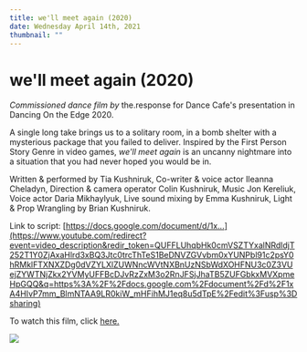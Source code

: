 ```yaml
---
title: we'll meet again (2020)
date: Wednesday April 14th, 2021
thumbnail: ""
---
```

# we'll meet again (2020)

*Commissioned dance film by* the.response for Dance Cafe's presentation in Dancing On the Edge 2020. 

A single long take brings us to a solitary room, in a bomb shelter with a mysterious package that you failed to deliver. Inspired by the First Person Story Genre in video games, *we'll meet again* is an uncanny nightmare into a situation that you had never hoped you would be in. 

Written & performed by Tia Kushniruk, Co-writer & voice actor Ileanna Cheladyn, Direction & camera operator Colin Kushniruk,  Music Jon Kereliuk,  Voice actor Daria Mikhaylyuk,  Live sound mixing by Emma Kushniruk,  Light & Prop Wrangling by Brian Kushniruk. 

Link to script: [https://docs.google.com/document/d/1x...](https://www.youtube.com/redirect?event=video_description&redir_token=QUFFLUhqbHk0cmVSZTYxalNRdldjT252T1Y0ZjAxaHlrd3xBQ3Jtc0trcThTeS1BeDNVZGVvbm0xYUNPbl91c2psY0hRMklFTXNXZDg0dVZYLXlZUWNncWVtNXBnUzNSbWdXOHFNU3c0Z3VUejZYWTNjZkx2YVMyUFFBcDJvRzZxM3o2RnJFSjJhaTB5ZUFGbkxMVXpmeHpGQQ&q=https%3A%2F%2Fdocs.google.com%2Fdocument%2Fd%2F1xA4HIvP7mm_BlmNTAA9LR0kiW_mHFihMJ1eq8u5dTpE%2Fedit%3Fusp%3Dsharing)

To watch this film, click [here.](https://youtu.be/hVo0Yn7Erz4)

![](/images/uploads/screen-shot-2021-04-14-at-1.45.16-pm.png)
